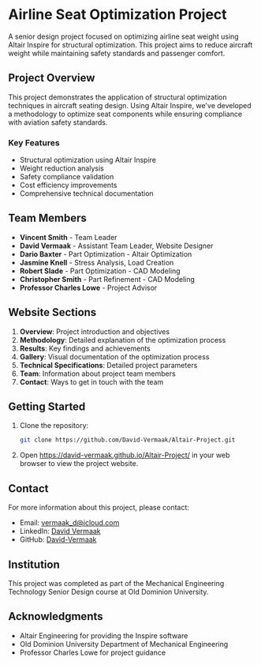 # Airline Seat Optimization Project

A senior design project focused on optimizing airline seat weight using Altair Inspire for structural optimization. This project aims to reduce aircraft weight while maintaining safety standards and passenger comfort.

## Project Overview

This project demonstrates the application of structural optimization techniques in aircraft seating design. Using Altair Inspire, we've developed a methodology to optimize seat components while ensuring compliance with aviation safety standards.

### Key Features

- Structural optimization using Altair Inspire
- Weight reduction analysis
- Safety compliance validation
- Cost efficiency improvements
- Comprehensive technical documentation


## Team Members

- **Vincent Smith** - Team Leader
- **David Vermaak** - Assistant Team Leader, Website Designer
- **Dario Baxter** - Part Optimization - Altair Optimization
- **Jasmine Knell** - Stress Analysis, Load Creation
- **Robert Slade** - Part Optimization - CAD Modeling
- **Christopher Smith** - Part Refinement - CAD Modeling
- **Professor Charles Lowe** - Project Advisor

## Website Sections

1. **Overview**: Project introduction and objectives
2. **Methodology**: Detailed explanation of the optimization process
3. **Results**: Key findings and achievements
4. **Gallery**: Visual documentation of the optimization process
5. **Technical Specifications**: Detailed project parameters
6. **Team**: Information about project team members
7. **Contact**: Ways to get in touch with the team

## Getting Started

1. Clone the repository:
   ```bash
   git clone https://github.com/David-Vermaak/Altair-Project.git
   ```

2. Open https://david-vermaak.github.io/Altair-Project/ in your web browser to view the project website.

## Contact

For more information about this project, please contact:
- Email: [vermaak_d@icloud.com](mailto:vermaak_d@icloud.com)
- LinkedIn: [David Vermaak](https://www.linkedin.com/in/david-vermaak-059443344/)
- GitHub: [David-Vermaak](https://github.com/David-Vermaak)

## Institution

This project was completed as part of the Mechanical Engineering Technology Senior Design course at Old Dominion University.


## Acknowledgments

- Altair Engineering for providing the Inspire software
- Old Dominion University Department of Mechanical Engineering
- Professor Charles Lowe for project guidance
